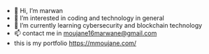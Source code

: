 - 👋 Hi, I’m marwan
- 👀 I’m interested in coding and technology in general
- 🌱 I’m currently learning cybersecurity and blockchain technology
- 📫 contact me in moujane16marwane@gmail.com
- this is my portfolio https://mmoujane.com/
